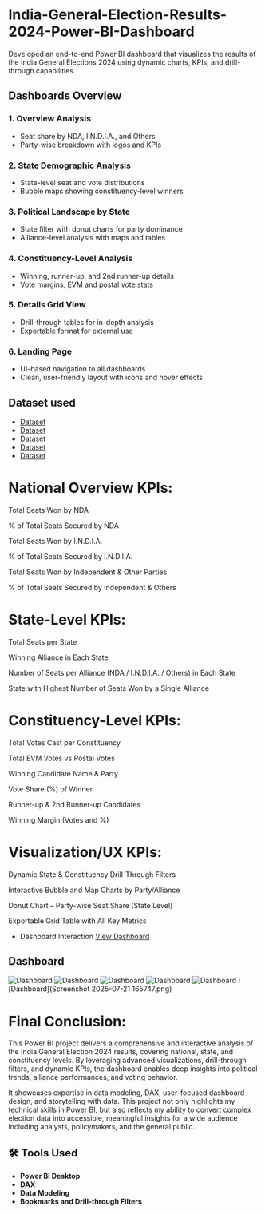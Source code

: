 # India-General-Election-Results-2024-Power-BI-Dashboard
Developed an end-to-end Power BI dashboard that visualizes the results of the India General Elections 2024 using dynamic charts, KPIs, and drill-through capabilities.
##  Dashboards Overview

### 1. Overview Analysis
- Seat share by NDA, I.N.D.I.A., and Others
- Party-wise breakdown with logos and KPIs

### 2. State Demographic Analysis
- State-level seat and vote distributions
- Bubble maps showing constituency-level winners

### 3. Political Landscape by State
- State filter with donut charts for party dominance
- Alliance-level analysis with maps and tables

### 4. Constituency-Level Analysis
- Winning, runner-up, and 2nd runner-up details
- Vote margins, EVM and postal vote stats

### 5. Details Grid View
- Drill-through tables for in-depth analysis
- Exportable format for external use

### 6. Landing Page
- UI-based navigation to all dashboards
- Clean, user-friendly layout with icons and hover effects
## Dataset used
- <a href="https://github.com/aksh976/India-General-Election-Results-2024-Power-BI-Dashboard/blob/main/constituencywise_details.csv">Dataset</a>
- <a href="https://github.com/aksh976/India-General-Election-Results-2024-Power-BI-Dashboard/blob/main/constituencywise_results.csv">Dataset</a>
- <a href="https://github.com/aksh976/India-General-Election-Results-2024-Power-BI-Dashboard/blob/main/partywise_results.csv">Dataset</a>
- <a href="https://github.com/aksh976/India-General-Election-Results-2024-Power-BI-Dashboard/blob/main/states.csv">Dataset</a>
- <a href="https://github.com/aksh976/India-General-Election-Results-2024-Power-BI-Dashboard/blob/main/statewise_results.csv">Dataset</a>

# National Overview KPIs:
Total Seats Won by NDA

% of Total Seats Secured by NDA

Total Seats Won by I.N.D.I.A.

% of Total Seats Secured by I.N.D.I.A.

Total Seats Won by Independent & Other Parties

% of Total Seats Secured by Independent & Others

# State-Level KPIs:
Total Seats per State

Winning Alliance in Each State

Number of Seats per Alliance (NDA / I.N.D.I.A. / Others) in Each State

State with Highest Number of Seats Won by a Single Alliance

# Constituency-Level KPIs:
Total Votes Cast per Constituency

Total EVM Votes vs Postal Votes

Winning Candidate Name & Party

Vote Share (%) of Winner

Runner-up & 2nd Runner-up Candidates

Winning Margin (Votes and %)

# Visualization/UX KPIs:
Dynamic State & Constituency Drill-Through Filters

Interactive Bubble and Map Charts by Party/Alliance

Donut Chart – Party-wise Seat Share (State Level)

Exportable Grid Table with All Key Metrics

- Dashboard Interaction <a href="https://github.com/aksh976/India-General-Election-Results-2024-Power-BI-Dashboard/blob/main/Election%20Analysis.pbix">View Dashboard</a>
## Dashboard
![Dashboard](https://github.com/aksh976/India-General-Election-Results-2024-Power-BI-Dashboard/blob/main/Screenshot%202025-07-21%20165552.png.jpg)
![Dashboard](https://github.com/aksh976/India-General-Election-Results-2024-Power-BI-Dashboard/blob/main/Screenshot%202025-07-21%20165622.png.jpg)
![Dashboard](https://github.com/aksh976/India-General-Election-Results-2024-Power-BI-Dashboard/blob/main/Screenshot%202025-07-21%20165649.png.jpg)
![Dashboard](https://github.com/aksh976/India-General-Election-Results-2024-Power-BI-Dashboard/blob/main/Screenshot%202025-07-21%20165713.png.jpg)
![Dashboard](https://github.com/aksh976/India-General-Election-Results-2024-Power-BI-Dashboard/blob/main/Screenshot%202025-07-21%20165731.png.jpg)
![Dashboard](Screenshot 2025-07-21 165747.png)


# Final Conclusion:
This Power BI project delivers a comprehensive and interactive analysis of the India General Election 2024 results, covering national, state, and constituency levels. By leveraging advanced visualizations, drill-through filters, and dynamic KPIs, the dashboard enables deep insights into political trends, alliance performances, and voting behavior.

It showcases expertise in data modeling, DAX, user-focused dashboard design, and storytelling with data. This project not only highlights my technical skills in Power BI, but also reflects my ability to convert complex election data into accessible, meaningful insights for a wide audience including analysts, policymakers, and the general public.











## 🛠️ Tools Used
- **Power BI Desktop**
- **DAX**
- **Data Modeling**
- **Bookmarks and Drill-through Filters**
